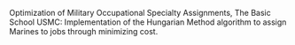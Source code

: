 Optimization of Military Occupational Specialty Assignments, The Basic School USMC: Implementation of the Hungarian Method algorithm to assign Marines to jobs through 
minimizing cost.

